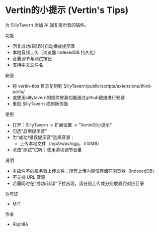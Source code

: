# Vertin的小提示 (Vertin's Tips)

为 SillyTavern 添加 AI 回复提示音的插件。

功能
- 回复成功/错误时自动播放提示音
- 本地音频上传（浏览器 IndexedDB 持久化）
- 音量调节与测试按钮
- 支持中文文件名

安装
- 将 vertin-tips 目录复制到 SillyTavern/public/scripts/extensions/third-party/
- 或使用sillytavern的插件安装功能通过github链接进行安装
- 重启 SillyTavern 或刷新页面

使用
- 打开：SillyTavern → 扩展设置 → “Vertin的小提示”
- 勾选“启用提示音”
- 为“成功/错误提示音”选择音源：
  - 上传本地文件（mp3/wav/ogg，≤10MB）
- 点击“测试”试听；使用滑块调节音量

说明
- 本插件不向服务器上传文件；所有上传内容仅存储在浏览器（IndexedDB）
- 不支持 URL 音源
- 若需同时在“成功/错误”下拉出现，请分别上传或分别放置到对应目录

许可证
- MIT

作者
- RaphllA
